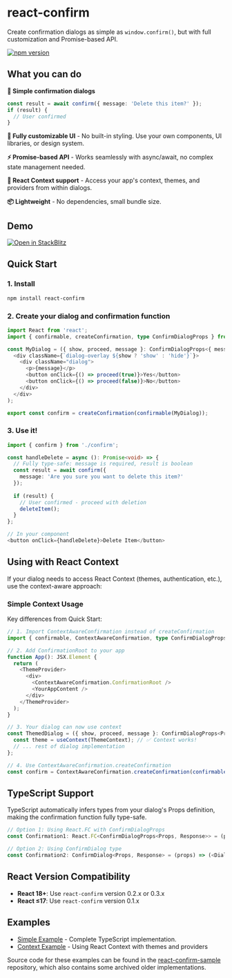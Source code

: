 # react-confirm

Create confirmation dialogs as simple as `window.confirm()`, but with full customization and Promise-based API.

[![npm version](https://badge.fury.io/js/react-confirm.svg)](https://badge.fury.io/js/react-confirm)

## What you can do

**🎯 Simple confirmation dialogs**
```typescript
const result = await confirm({ message: 'Delete this item?' });
if (result) {
  // User confirmed
}
```

**🎨 Fully customizable UI** - No built-in styling. Use your own components, UI libraries, or design system.

**⚡ Promise-based API** - Works seamlessly with async/await, no complex state management needed.

**🔄 React Context support** - Access your app's context, themes, and providers from within dialogs.

**📦 Lightweight** - No dependencies, small bundle size.

## Demo
[![Open in StackBlitz](https://developer.stackblitz.com/img/open_in_stackblitz.svg)](https://stackblitz.com/fork/github/haradakunihiko/react-confirm-sample/tree/main/1_typescript)

## Quick Start

### 1. Install
```bash
npm install react-confirm
```

### 2. Create your dialog and confirmation function
```typescript
import React from 'react';
import { confirmable, createConfirmation, type ConfirmDialogProps } from 'react-confirm';

const MyDialog = ({ show, proceed, message }: ConfirmDialogProps<{ message: string }, boolean>) => (
  <div className={`dialog-overlay ${show ? 'show' : 'hide'}`}>
    <div className="dialog">
      <p>{message}</p>
      <button onClick={() => proceed(true)}>Yes</button>
      <button onClick={() => proceed(false)}>No</button>
    </div>
  </div>
);

export const confirm = createConfirmation(confirmable(MyDialog));
```

### 3. Use it!
```typescript
import { confirm } from './confirm';

const handleDelete = async (): Promise<void> => {
  // Fully type-safe: message is required, result is boolean
  const result = await confirm({ 
    message: 'Are you sure you want to delete this item?' 
  });
  
  if (result) {
    // User confirmed - proceed with deletion
    deleteItem();
  }
};

// In your component
<button onClick={handleDelete}>Delete Item</button>
```

## Using with React Context

If your dialog needs to access React Context (themes, authentication, etc.), use the context-aware approach:

### Simple Context Usage

Key differences from Quick Start:

```typescript
// 1. Import ContextAwareConfirmation instead of createConfirmation
import { confirmable, ContextAwareConfirmation, type ConfirmDialogProps } from 'react-confirm';

// 2. Add ConfirmationRoot to your app
function App(): JSX.Element {
  return (
    <ThemeProvider>
      <div>
        <ContextAwareConfirmation.ConfirmationRoot />
        <YourAppContent />
      </div>
    </ThemeProvider>
  );
}

// 3. Your dialog can now use context
const ThemedDialog = ({ show, proceed, message }: ConfirmDialogProps<Props, boolean>) => {
  const theme = useContext(ThemeContext); // ✅ Context works!
  // ... rest of dialog implementation
};

// 4. Use ContextAwareConfirmation.createConfirmation
const confirm = ContextAwareConfirmation.createConfirmation(confirmable(ThemedDialog));
```

## TypeScript Support

TypeScript automatically infers types from your dialog's Props definition, making the confirmation function fully type-safe.

```typescript
// Option 1: Using React.FC with ConfirmDialogProps
const Confirmation1: React.FC<ConfirmDialogProps<Props, Response>> = (props) => (<Dialog />);

// Option 2: Using ConfirmDialog type
const Confirmation2: ConfirmDialog<Props, Response> = (props) => (<Dialog />);
```


## React Version Compatibility

- **React 18+**: Use `react-confirm` version 0.2.x or 0.3.x
- **React ≤17**: Use `react-confirm` version 0.1.x


## Examples

- [Simple Example](https://stackblitz.com/fork/github/haradakunihiko/react-confirm-sample/tree/main/1_typescript) - Complete TypeScript implementation.
- [Context Example](https://stackblitz.com/fork/github/haradakunihiko/react-confirm-sample/tree/main/2_typescript_using_context) - Using React Context with themes and providers

Source code for these examples can be found in the [react-confirm-sample](https://github.com/haradakunihiko/react-confirm-sample/) repository, which also contains some archived older implementations.
